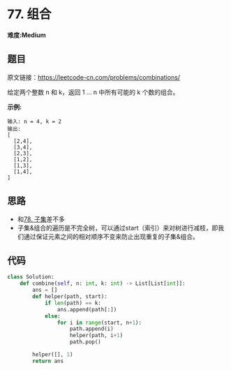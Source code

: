 # 77. 组合
**难度:Medium**
## 题目
原文链接：https://leetcode-cn.com/problems/combinations/

给定两个整数 n 和 k，返回 1 ... n 中所有可能的 k 个数的组合。

**示例:**
```
输入: n = 4, k = 2
输出:
[
  [2,4],
  [3,4],
  [2,3],
  [1,2],
  [1,3],
  [1,4],
]
```

## 思路
* 和[78. 子集](https://github.com/czzbb/leetcode-python/blob/master/code/0078-%E5%AD%90%E9%9B%86.md)差不多
* 子集&组合的遍历是不完全树，可以通过start（索引）来对树进行减枝，即我们通过保证元素之间的相对顺序不变来防止出现重复的子集&组合。

## 代码
```python
class Solution:
    def combine(self, n: int, k: int) -> List[List[int]]:
        ans = []
        def helper(path, start):
            if len(path) == k:
                ans.append(path[:])
            else:
                for i in range(start, n+1):
                    path.append(i)
                    helper(path, i+1)
                    path.pop()

        helper([], 1)
        return ans
```
